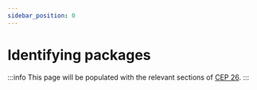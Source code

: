 ```yaml
---
sidebar_position: 0
---
```


# Identifying packages

:::info
This page will be populated with the relevant sections of [CEP 26](https://github.com/conda/ceps/blob/main/cep-0026.md).
:::
